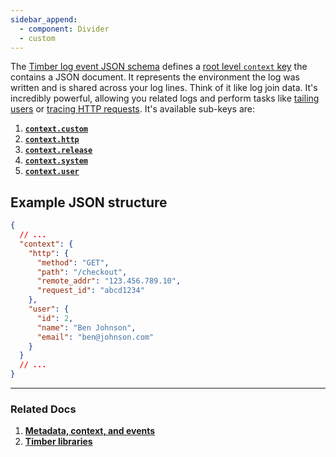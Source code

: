 ```yaml
---
sidebar_append:
  - component: Divider
  - custom
---
```

The [Timber log event JSON schema](https://github.com/timberio/log-event-json-schema) defines a [root level `context` key](https://github.com/timberio/log-event-json-schema/blob/master/schema.json#L41) the contains a JSON document. It represents the environment the log was written and is shared across your log lines. Think of it like log join data. It's incredibly powerful, allowing you related logs and perform tasks like [tailing users](/app/console-log-viewer/tail-a-user) or [tracing HTTP requests](/app/console-log-viewer/trace-http-requests). It's available sub-keys are:

1. [**`context.custom`**](custom)
2. [**`context.http`**](http)
3. [**`context.release`**](release)
4. [**`context.system`**](system)
5. [**`context.user`**](user)

## Example JSON structure

```json
{
  // ...
  "context": {
    "http": {
      "method": "GET",
      "path": "/checkout",
      "remote_addr": "123.456.789.10",
      "request_id": "abcd1234"
    },
    "user": {
      "id": 2,
      "name": "Ben Johnson",
      "email": "ben@johnson.com"
    }
  }
  // ...
}
```

---

### Related Docs

1. [**Metadata, context, and events**](/concepts/metadata-context-and-events)
2. [**Timber libraries**](/languages)
